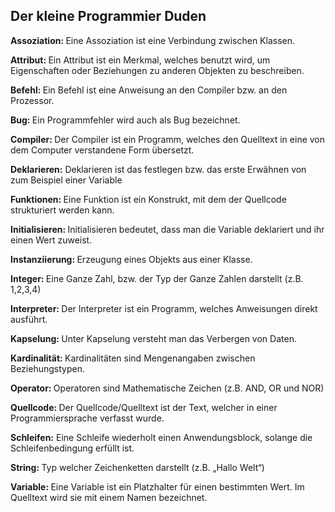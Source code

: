 ## Der kleine Programmier Duden

<strong>Assoziation: </strong>
Eine Assoziation ist eine Verbindung zwischen Klassen.<BR>

<strong>Attribut: </strong>
Ein Attribut ist ein Merkmal, welches benutzt wird, um Eigenschaften oder Beziehungen zu anderen Objekten zu beschreiben.<BR>

<strong>Befehl: </strong>
Ein Befehl ist eine Anweisung an den Compiler bzw. an den Prozessor.<BR>

<strong>Bug: </strong>
Ein Programmfehler wird auch als Bug bezeichnet. <BR>

<strong>Compiler: </strong>
Der Compiler ist ein Programm, welches den Quelltext in eine von dem Computer verstandene Form übersetzt.<BR>

<strong>Deklarieren:</strong> Deklarieren ist das festlegen bzw. das erste Erwähnen von zum Beispiel einer Variable <BR>

<strong>Funktionen: </strong>
Eine Funktion ist ein Konstrukt, mit dem der Quellcode strukturiert werden kann.<BR>

<strong>Initialisieren: </strong>
Initialisieren bedeutet, dass man die Variable deklariert und ihr einen Wert zuweist.<BR>

<strong>Instanziierung: </strong>
Erzeugung eines Objekts aus einer Klasse.<BR>

<strong>Integer: </strong>
Eine Ganze Zahl, bzw. der Typ der Ganze Zahlen darstellt (z.B. 1,2,3,4)<BR>

<strong>Interpreter: </strong>
Der Interpreter ist ein Programm, welches Anweisungen direkt ausführt.<BR>

<strong>Kapselung: </strong>
Unter Kapselung versteht man das Verbergen von Daten.<BR>

<strong>Kardinalität: </strong>
Kardinalitäten sind Mengenangaben zwischen Beziehungstypen.<BR>

<strong>Operator: </strong>
Operatoren sind Mathematische Zeichen (z.B. AND, OR und NOR)<BR>

<strong>Quellcode: </strong>
Der Quellcode/Quelltext ist der Text, welcher in einer Programmiersprache verfasst wurde.<BR>

<strong>Schleifen:</strong> 
Eine Schleife wiederholt einen Anwendungsblock, solange die Schleifenbedingung erfüllt ist.<BR>

<strong>String: </strong>
Typ welcher Zeichenketten darstellt (z.B. „Hallo Welt“)<BR>

<strong>Variable: </strong>
Eine Variable ist ein Platzhalter für einen bestimmten Wert. Im Quelltext wird sie mit einem Namen bezeichnet.<BR>





